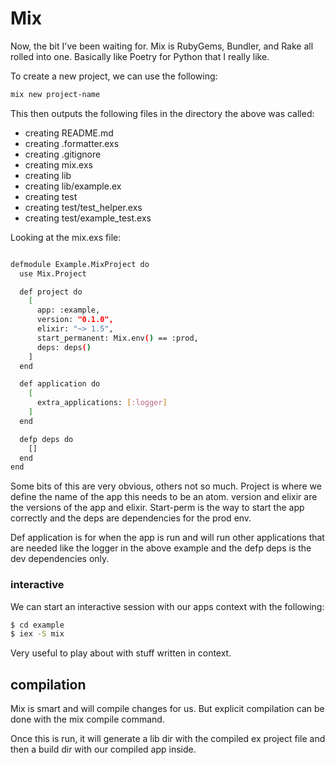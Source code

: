 # Mix

Now, the bit I've been waiting for. Mix is RubyGems, Bundler, and Rake all rolled into one. Basically like Poetry for Python that I really like.

To create a new project, we can use the following:

```bash
mix new project-name

```

This then outputs the following files in the directory the above was called:

* creating README.md
* creating .formatter.exs
* creating .gitignore
* creating mix.exs
* creating lib
* creating lib/example.ex
* creating test
* creating test/test_helper.exs
* creating test/example_test.exs

Looking at the mix.exs file:

```bash

defmodule Example.MixProject do
  use Mix.Project

  def project do
    [
      app: :example,
      version: "0.1.0",
      elixir: "~> 1.5",
      start_permanent: Mix.env() == :prod,
      deps: deps()
    ]
  end

  def application do
    [
      extra_applications: [:logger]
    ]
  end

  defp deps do
    []
  end
end

```

Some bits of this are very obvious, others not so much. Project is where we define the name of the app this needs to be an atom. version and elixir are the versions of the app and elixir. Start-perm is the way to start the app correctly and the deps are dependencies for the prod env.

Def application is for when the app is run and will run other applications that are needed like the logger in the above example and the defp deps is the dev dependencies only.


### interactive

We can start an interactive session with our apps context with the following:

```bash
$ cd example
$ iex -S mix

```

Very useful to play about with stuff written in context.


## compilation

Mix is smart and will compile changes for us. But explicit compilation can be done with the mix compile command.

Once this is run, it will generate a lib dir with the compiled ex project file and then a build dir with our compiled app inside.